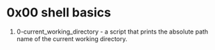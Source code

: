 # 0x00 shell basics

1. 0-current_working_directory - a script that prints the absolute path name of the current working directory.
